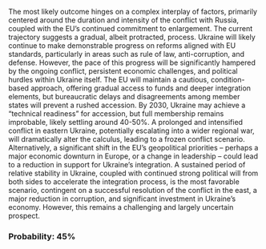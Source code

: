 The most likely outcome hinges on a complex interplay of factors, primarily centered around the duration and intensity of the conflict with Russia, coupled with the EU’s continued commitment to enlargement. The current trajectory suggests a gradual, albeit protracted, process. Ukraine will likely continue to make demonstrable progress on reforms aligned with EU standards, particularly in areas such as rule of law, anti-corruption, and defense. However, the pace of this progress will be significantly hampered by the ongoing conflict, persistent economic challenges, and political hurdles within Ukraine itself. The EU will maintain a cautious, condition-based approach, offering gradual access to funds and deeper integration elements, but bureaucratic delays and disagreements among member states will prevent a rushed accession. By 2030, Ukraine may achieve a “technical readiness” for accession, but full membership remains improbable, likely settling around 40-50%. A prolonged and intensified conflict in eastern Ukraine, potentially escalating into a wider regional war, will dramatically alter the calculus, leading to a frozen conflict scenario. Alternatively, a significant shift in the EU’s geopolitical priorities – perhaps a major economic downturn in Europe, or a change in leadership – could lead to a reduction in support for Ukraine’s integration. A sustained period of relative stability in Ukraine, coupled with continued strong political will from both sides to accelerate the integration process, is the most favorable scenario, contingent on a successful resolution of the conflict in the east, a major reduction in corruption, and significant investment in Ukraine’s economy. However, this remains a challenging and largely uncertain prospect.

### Probability: 45%